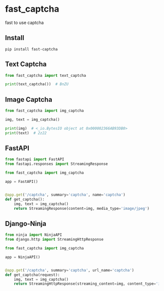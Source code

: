 # fast_captcha

fast to use captcha

## Install

```shell
pip install fast-captcha
```

## Text Captcha

```python
from fast_captcha import text_captcha

print(text_captcha())  # BnZU
```

## Image Captcha

```python
from fast_captcha import img_captcha

img, text = img_captcha()

print(img)  # <_io.BytesIO object at 0x000002366AB93DB0>
print(text)  # 2z22
```

## FastAPI

```python
from fastapi import FastAPI
from fastapi.responses import StreamingResponse

from fast_captcha import img_captcha

app = FastAPI()


@app.get('/captcha', summary='captcha', name='captcha')
def get_captcha():
    img, text = img_captcha()
    return StreamingResponse(content=img, media_type='image/jpeg')
```

## Django-Ninja

```python
from ninja import NinjaAPI
from django.http import StreamingHttpResponse

from fast_captcha import img_captcha

app = NinjaAPI()


@app.get('/captcha', summary='captcha', url_name='captcha')
def get_captcha(request):
    img, text = img_captcha()
    return StreamingHttpResponse(streaming_content=img, content_type='image/jpeg')
```
